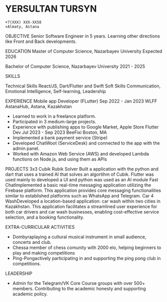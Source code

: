 # YERSULTAN TURSYN

```
+7(XXX) XXX-XX58
⋄Almaty, Astana

```
OBJECTIVE
Senior Software Engineer in 5 years. Learning other directions like Front and Back developments.

EDUCATION
Master of Computer Science, Nazarbayev University Expected 2026

Bachelor of Computer Science, Nazarbayev University 2021 - 2025

SKILLS

Technical Skills React/JS, Dart/Flutter and Swift
Soft Skills Communication, Emotional Intelligence, Self-learning, Leadership

EXPERIENCE
Mobile app Developer (FLutter) Sep 2022 - Jan 2023
WLFF AstanaHub, Astana, Kazakhstan

- Learned to work in a freelance platform.
- Participated in 3 medium-large projects.
- Experience with publishing apps to Google Market, Apple Store
Flutter Dev Jul 2023 - Sep 2023
BeeFixi Boston, MA
- Implemented a bank payment service (Stripe)
- Developed ChatWoot (ServiceDesk) and connected to the app with the admin panel.
- Worked with Amazon Web Service (AWS) and developed Lambda functions on Node.js, and using them as APIs

PROJECTS
3x3 Cubik Rubik Solver Built a application with the python and dart that uses a trained AI that solves an
algortihm of Cubik. Flutter was used mainly to developed a UI and python was used as an AI module
Fast ChatImplemented a basic real-time messaging application utilizing the Firebase platform. This application
provides core messaging functionalities similar to established platforms such as WhatsApp and Telegram.
Car 4 WashDeveloped a location-based application: car wash within two cities in Kazakhstan. This application
facilitates a streamlined user experience for both car drivers and car wash businesses, enabling cost-effective service
selection, and a booking functionality.

EXTRA-CURRICULAR ACTIVITIES

- Dombyraplaying a cultural musical instrument in small audience, concerts and club.
- Chessa member of chess comunity with 2000 elo, helping beginners to play and making competitions
- Ping-Pongactively participating in and supporting the ping pong club in competitions.

LEADERSHIP

- Admin for the Telegram/VK Core Course groups with over 500+ members. Contributing to the academic
    honesty and supporting academic policy.


